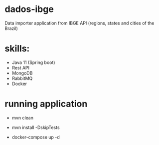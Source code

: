 # dados-ibge
Data importer application from IBGE API (regions, states and cities of the Brazil)


# skills:

- Java 11 (Spring boot)
- Rest API
- MongoDB
- RabbitMQ
- Docker

# running application

- mvn clean

- mvn install -DskipTests

- docker-compose up -d


